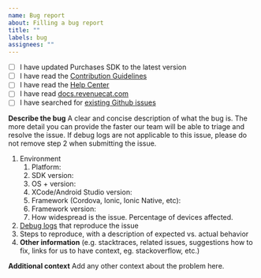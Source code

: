 ```yaml
---
name: Bug report
about: Filling a bug report
title: ""
labels: bug
assignees: ""
---
```


- [ ] I have updated Purchases SDK to the latest version
- [ ] I have read the [Contribution Guidelines](https://github.com/RevenueCat/cordova-plugin-purchases/blob/develop/CONTRIBUTING.md)
- [ ] I have read the [Help Center](https://support.revenuecat.com/hc/en-us)
- [ ] I have read [docs.revenuecat.com](https://docs.revenuecat.com/)
- [ ] I have searched for [existing Github issues](https://github.com/RevenueCat/cordova-plugin-purchases/issues)

**Describe the bug**
A clear and concise description of what the bug is. The more detail you can provide the faster our team will be able to triage and resolve the issue. If debug logs are not applicable to this issue, please do not remove step 2 when submitting the issue.

1. Environment
   1. Platform:
   2. SDK version:
   3. OS + version:
   4. XCode/Android Studio version:
   5. Framework (Cordova, Ionic, Ionic Native, etc):
   6. Framework version: 
   7. How widespread is the issue. Percentage of devices affected.
2. [Debug logs](https://docs.revenuecat.com/docs/debugging) that reproduce the issue
3. Steps to reproduce, with a description of expected vs. actual behavior
4. **Other information** (e.g. stacktraces, related issues, suggestions how to fix, links for us to have context, eg. stackoverflow, etc.)

**Additional context**
Add any other context about the problem here.
